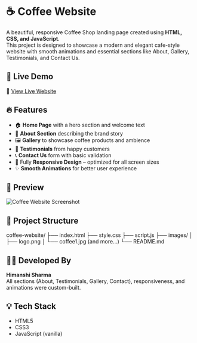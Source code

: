 # ☕ Coffee Website

A beautiful, responsive Coffee Shop landing page created using **HTML, CSS, and JavaScript**.  
This project is designed to showcase a modern and elegant cafe-style website with smooth animations and essential sections like About, Gallery, Testimonials, and Contact Us.

## 🚀 Live Demo

🔗 [View Live Website](https://jovial-mermaid-965074.netlify.app/)  
## 🔥 Features

- 🏠 **Home Page** with a hero section and welcome text
- 📖 **About Section** describing the brand story
- 🖼️ **Gallery** to showcase coffee products and ambience
- 💬 **Testimonials** from happy customers
- 📞 **Contact Us** form with basic validation
- 📱 Fully **Responsive Design** – optimized for all screen sizes
- ✨ **Smooth Animations** for better user experience

## 📸 Preview

![Coffee Website Screenshot](./images/screenshot.png) <!-- Replace with your actual screenshot path -->

## 📁 Project Structure
coffee-website/
├── index.html
├── style.css
├── script.js
├── images/
│ ├── logo.png
│ └── coffee1.jpg (and more...)
└── README.md
## 👩‍💻 Developed By

**Himanshi Sharma**  
All sections (About, Testimonials, Gallery, Contact), responsiveness, and animations were custom-built.

## 💡 Tech Stack

- HTML5
- CSS3
- JavaScript (vanilla)

